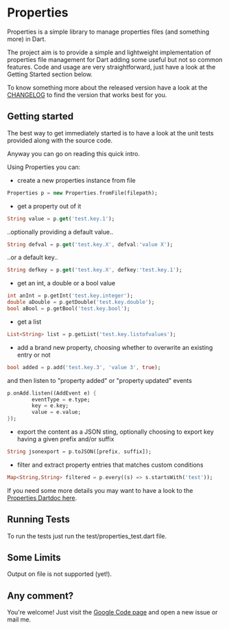Properties
===========

Properties is a simple library to manage properties files (and something more) in Dart.

The project aim is to provide a simple and lightweight implementation of properties 
file management for Dart adding some useful but not so common features. 
Code and usage are very straightforward, just have a look at the Getting Started section below.

To know something more about the released version have a look at the
[CHANGELOG][changelog] to find the version that works best for you.

Getting started
-----------
The best way to get immediately started is to have 
a look at the unit tests provided along with the source code.

Anyway you can go on reading this quick intro.

Using Properties you can:

- create a new properties instance from file

```dart
Properties p = new Properties.fromFile(filepath);
```

- get a property out of it

```dart
String value = p.get('test.key.1');
```

..optionally providing a default value..

```dart
String defval = p.get('test.key.X', defval:'value X');
```

..or a default key..

```dart
String defkey = p.get('test.key.X', defkey:'test.key.1');
```

- get an int, a double or a bool value

```dart
int anInt = p.getInt('test.key.integer');
double aDouble = p.getDouble('test.key.double');
bool aBool = p.getBool('test.key.bool');
```

- get a list

```dart
List<String> list = p.getList('test.key.listofvalues');
```

- add a brand new property, choosing whether to overwrite an existing entry or not

```dart
bool added = p.add('test.key.3', 'value 3', true);
```

and then listen to "property added" or "property updated" events

```dart
p.onAdd.listen((AddEvent e) {
        eventType = e.type;
        key = e.key;
        value = e.value;
});
```

- export the content as a JSON sting, optionally choosing to export key having a
given prefix and/or suffix

```dart
String jsonexport = p.toJSON([prefix, suffix]);
```

- filter and extract property entries that matches custom conditions

```dart
Map<String,String> filtered = p.every((s) => s.startsWith('test'));
```
If you need some more details you may want to have a look to the [Properties Dartdoc here][dartdoc].

Running Tests
-------------
To run the tests just run the test/properties_test.dart file.

Some Limits
-------------
Output on file is not supported (yet!).

Any comment?
-------------
You're welcome! Just visit the [Google Code page][gcp] and open a new issue or mail me.

[changelog]: http://code.google.com/p/dart-properties/source/browse/tags/0.5.3/CHANGELOG
[gcp]: http://code.google.com/p/dart-properties/
[dartdoc]: http://code.google.com/p/dart-properties/source/browse/tags/0.5.3/#0.5.3%2Fdoc